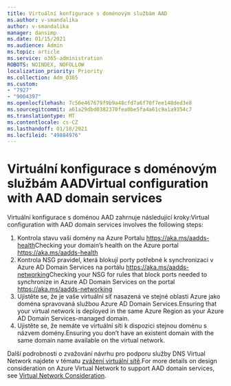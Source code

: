 ```yaml
---
title: Virtuální konfigurace s doménovým službám AAD
ms.author: v-smandalika
author: v-smandalika
manager: dansimp
ms.date: 01/15/2021
ms.audience: Admin
ms.topic: article
ms.service: o365-administration
ROBOTS: NOINDEX, NOFOLLOW
localization_priority: Priority
ms.collection: Adm_O365
ms.custom:
- "7927"
- "9004397"
ms.openlocfilehash: 7c56e467679f9b9a48cfd7a6f70f7ee148ded3e8
ms.sourcegitcommit: a61a29dbd0382370fea0be5fa4a61c9a1a9354c7
ms.translationtype: MT
ms.contentlocale: cs-CZ
ms.lasthandoff: 01/18/2021
ms.locfileid: "49884976"
---
```

# <a name="virtual-configuration-with-aad-domain-services"></a><span data-ttu-id="502ee-102">Virtuální konfigurace s doménovým službám AAD</span><span class="sxs-lookup"><span data-stu-id="502ee-102">Virtual configuration with AAD domain services</span></span>

<span data-ttu-id="502ee-103">Virtuální konfigurace s doménou AAD zahrnuje následující kroky:</span><span class="sxs-lookup"><span data-stu-id="502ee-103">Virtual configuration with AAD domain services involves the following steps:</span></span> 

1. <span data-ttu-id="502ee-104">Kontrola stavu vaší domény na Azure Portalu https://aka.ms/aadds-health</span><span class="sxs-lookup"><span data-stu-id="502ee-104">Checking your domain’s health on the Azure portal https://aka.ms/aadds-health</span></span>
2. <span data-ttu-id="502ee-105">Kontrola NSG pravidel, která blokují porty potřebné k synchronizaci v Azure AD Domain Services na portálu https://aka.ms/aadds-networking</span><span class="sxs-lookup"><span data-stu-id="502ee-105">Checking your NSG for rules that block ports needed to synchronize in Azure AD Domain Services on the portal https://aka.ms/aadds-networking</span></span>
3. <span data-ttu-id="502ee-106">Ujistěte se, že je vaše virtuální síť nasazená ve stejné oblasti Azure jako doména spravovaná službou Azure AD Domain Services.</span><span class="sxs-lookup"><span data-stu-id="502ee-106">Ensuring that your virtual network is deployed in the same Azure Region as your Azure AD Domain Services-managed domain.</span></span>
4. <span data-ttu-id="502ee-107">Ujistěte se, že nemáte ve virtuální síti k dispozici stejnou doménu s názvem domény.</span><span class="sxs-lookup"><span data-stu-id="502ee-107">Ensuring you don’t have an existent domain with the same domain name available on the virtual network.</span></span>

<span data-ttu-id="502ee-108">Další podrobnosti o zvažování návrhu pro podporu služby DNS Virtual Network najdete v tématu [zvážení virtuální sítě](https://docs.microsoft.com/azure/active-directory-domain-services/network-considerations).</span><span class="sxs-lookup"><span data-stu-id="502ee-108">For more details on design consideration on Azure Virtual Network to support AAD domain services, see [Virtual Network Consideration](https://docs.microsoft.com/azure/active-directory-domain-services/network-considerations).</span></span>

